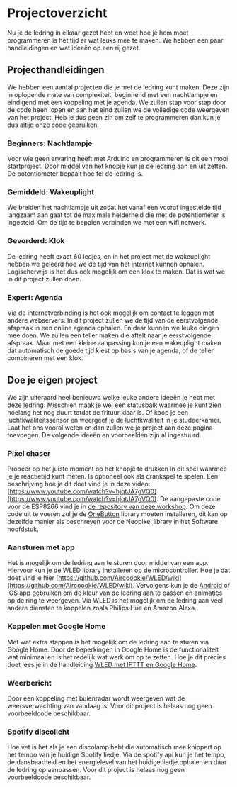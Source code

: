 # Projectoverzicht
Nu je de ledring in elkaar gezet hebt en weet hoe je hem moet programmeren is het tijd er wat leuks mee te maken. We hebben een paar handleidingen en wat ideeën op een rij gezet.

## Projecthandleidingen
We hebben een aantal projecten die je met de ledring kunt maken. Deze zijn in oplopende mate van complexiteit, beginnend met een nachtlampje en eindigend met een koppeling met je agenda. We zullen stap voor stap door de code heen lopen en aan het eind zullen we de volledige code weergeven van het project. Heb je dus geen zin om zelf te programmeren dan kun je dus altijd onze code gebruiken.

### Beginners: Nachtlampje
Voor wie geen ervaring heeft met Arduino en programmeren is dit een mooi startproject. Door middel van het knopje kun je de ledring aan en uit zetten. De potentiometer bepaalt hoe fel de ledring is.

### Gemiddeld: Wakeuplight
We breiden het nachtlampje uit zodat het vanaf een vooraf ingestelde tijd langzaam aan gaat tot de maximale helderheid die met de potentiometer is ingesteld. Om de tijd te bepalen verbinden we met een wifi netwerk.

### Gevorderd: Klok
De ledring heeft exact 60 ledjes, en in het project met de wakeuplight hebben we geleerd hoe we de tijd van het internet kunnen ophalen. Logischerwijs is het dus ook mogelijk om een klok te maken. Dat is wat we in dit project zullen doen.

### Expert: Agenda
Via de internetverbinding is het ook mogelijk om contact te leggen met andere webservers. In dit project zullen we de tijd van de eerstvolgende afspraak in een online agenda ophalen. En daar kunnen we leuke dingen mee doen. We zullen een teller maken die aftelt naar je eerstvolgende afspraak. Maar met een kleine aanpassing kun je een wakeuplight maken dat automatisch de goede tijd kiest op basis van je agenda, of de teller combineren met een klok.

## Doe je eigen project
We zijn uiteraard heel benieuwd welke leuke andere ideeën je hebt met deze ledring. Misschien maak je wel een statusbalk waarmee je kunt zien hoelang het nog duurt totdat de frituur klaar is. Of koop je een luchtkwaliteitssensor en weergeef je de luchtkwaliteit in je studeerkamer. Laat het ons vooral weten en dan zullen we je project aan deze pagina toevoegen. De volgende ideeën en voorbeelden zijn al ingestuurd.

### Pixel chaser
Probeer op het juiste moment op het knopje te drukken in dit spel waarmee je je reactietijd kunt meten. Is optioneel ook als drankspel te spelen. Een beschrijving hoe je dit doet vind je in deze video: [https://www.youtube.com/watch?v=hjqtJA7gVQ0](https://www.youtube.com/watch?v=hjqtJA7gVQ0). De aangepaste code voor de ESP8266 vind je in [de repository van deze workshop](https://github.com/csvalpha/iot-workshop/blob/master/src/pixelchaser/pixelchaser.ino). Om deze code uit te voeren zul je de [OneButton](https://github.com/mathertel/OneButton) library moeten installeren, dit kan op dezelfde manier als beschreven voor de Neopixel library in het Software hoofdstuk.

### Aansturen met app
Het is mogelijk om de ledring aan te sturen door middel van een app. Hiervoor kun je de WLED library installeren op de microcontroller. Hoe je dat doet vind je hier [https://github.com/Aircoookie/WLED/wiki](https://github.com/Aircoookie/WLED/wiki). Vervolgens kun je de [Android](https://play.google.com/store/apps/details?id=com.aircoookie.WLED) of [iOS](https://apps.apple.com/us/app/wled/id1475695033) app gebruiken om de kleur van de ledring aan te passen en animaties op de ring te weergeven. Via WLED is het mogelijk om de ledring aan veel andere diensten te koppelen zoals Philips Hue en Amazon Alexa.

### Koppelen met Google Home
Met wat extra stappen is het mogelijk om de ledring aan te sturen via Google Home. Door de beperkingen in Google Home is de functionaliteit wat minimaal en is het redelijk wat werk om op te zetten. Hoe je dit precies doet lees je in de handleiding [WLED met IFTTT en Google Home](https://www.instructables.com/WLED-on-ESP8266-IFTTT-Google-Assistant/).

### Weerbericht
Door een koppeling met buienradar wordt weergeven wat de weersverwachting van vandaag is. Voor dit project is helaas nog geen voorbeeldcode beschikbaar.

### Spotify discolicht
Hoe vet is het als je een discolamp hebt die automatisch mee knippert op het tempo van je huidige Spotify liedje. Via de spotify api kun je het tempo, de dansbaarheid en het energielevel van het huidige liedje ophalen en daar de ledring op aanpassen. Voor dit project is helaas nog geen voorbeeldcode beschikbaar.
